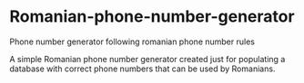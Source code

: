 # Romanian-phone-number-generator
Phone number generator following romanian phone number rules

A simple Romanian phone number generator created just for populating a database with correct phone numbers that can be used by Romanians.
